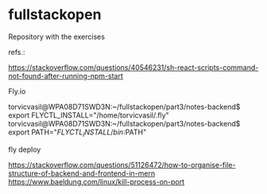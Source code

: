 # fullstackopen
Repository with the exercises

refs.:

https://stackoverflow.com/questions/40546231/sh-react-scripts-command-not-found-after-running-npm-start

Fly.io

torvicvasil@WPA08D71SWD3N:~/fullstackopen/part3/notes-backend$ export FLYCTL_INSTALL="/home/torvicvasil/.fly"
torvicvasil@WPA08D71SWD3N:~/fullstackopen/part3/notes-backend$ export PATH="$FLYCTL_INSTALL/bin:$PATH"

fly deploy


https://stackoverflow.com/questions/51126472/how-to-organise-file-structure-of-backend-and-frontend-in-mern
https://www.baeldung.com/linux/kill-process-on-port
